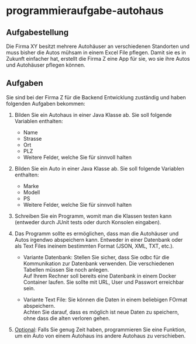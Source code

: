 # programmieraufgabe-autohaus

## Aufgabestellung

Die Firma XY besitzt mehrere Autohäuser an verschiedenen Standorten und muss bisher die Autos mühsam in einem Excel File pflegen. Damit sie es in Zukunft einfacher hat, erstellt die Firma Z eine App für sie, wo sie ihre Autos und Autohäuser pflegen können.

## Aufgaben

Sie sind bei der Firma Z für die Backend Entwicklung zuständig und haben folgenden Aufgaben bekommen:

1. Bilden Sie ein Autohaus in einer Java Klasse ab. Sie soll folgende Variablen enthalten:

	- Name
	- Strasse
	- Ort
	- PLZ
	- Weitere Felder, welche Sie für sinnvoll halten

2. Bilden Sie ein Auto in einer Java Klasse ab. Sie soll folgende Variablen enthalten:
	
	- Marke
	- Modell
	- PS
	- Weitere Felder, welche Sie für sinnvoll halten
	
3. Schreiben Sie ein Programm, womit man die Klassen testen kann (entweder durch JUnit tests oder durch Konsolen eingaben).

4. Das Programm sollte es ermöglichen, dass man die Autohäuser und Autos irgendwo abspeichern kann. Entweder in einer Datenbank oder als Text Files ineinem bestimmten Format (JSON, XML, TXT, etc.).

	- Variante Datenbank: Stellen Sie sicher, dass Sie odbc für die Kommunikation zur 	Datenbank verwenden. Die verschiedenen Tabellen müssen Sie noch anlegen.  
	Auf Ihrem Rechner soll bereits eine Datenbank in einem Docker Container laufen. Sie sollte mit URL, User und Passwort erreichbar sein.

	- Variante Text File: Sie können die Daten in einem beliebigen FOrmat abspeichern.  
	Achten Sie darauf, dass es möglich ist neue Daten zu speichern, ohne dass die alten verloren gehen.

5. <ins>Optional</ins>: Falls Sie genug Zeit haben, programmieren Sie eine Funktion, um ein Auto von einem Autohaus ins andere Autohaus zu verschieben.
